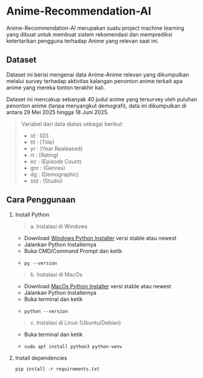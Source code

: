 # Anime-Recommendation-AI
Anime-Recommendation-AI merupakan suatu project machine learning yang dibuat untuk membuat sistem rekomendasi dan memprediksi ketertarikan pengguna terhadap Anime yang relevan saat ini. 

## Dataset
Dataset ini berisi mengenai data Anime-Anime relevan yang dikumpulkan melalui survey terhadap aktivitas kalangan penonton anime terkait apa anime yang mereka tonton terakhir kali. 

Dataset ini mencakup sebanyak 40 judul anime yang tersurvey oleh puluhan penonton anime (tanpa menyangkut demografi), data ini dikumpulkan di antara 29 Mei 2025 hingga 18 Juni 2025.

> Variabel dari data diatas sebagai berikut:
> - id : (ID)
> - ttl : (Title)
> - yr : (Year Realeased)
> - rt : (Rating)
> - ec : (Episode Count)
> - gnr : (Genres)
> - dg : (Demographic)
> - std : (Studio)

## Cara Penggunaan
1. Install Python
   > a. Instalasi di Windows
     - Download [Windows Python Installer](https://www.python.org/downloads/windows) versi stable atau newest
     - Jalankan Python Installernya
     - Buka CMD/Command Prompt dan ketik
     - ```
       py --version
       ```
   > b. Instalasi di MacOs
     - Download [MacOs Python Installer](https://www.python.org/downloads/macos) versi stable atau newest
     - Jalankan Python Installernya
     - Buka terminal dan ketik
     - ```
       python --version
       ```
   > c. Instalasi di Linux (Ubuntu/Debian)
     - Buka terminal dan ketik
     - ```
       sudo apt install python3 python-venv
       ```
2. Install dependencies
   ```
   pip install -r requirements.txt
   ```
